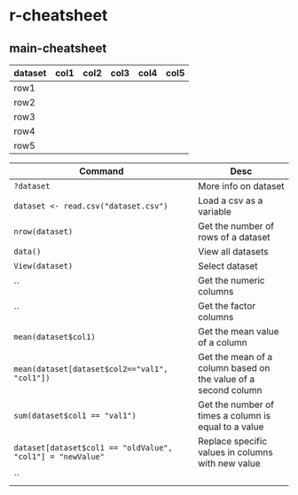 # r-cheatsheet
## main-cheatsheet

|dataset|col1|col2|col3|col4|col5|
|-|-|-|-|-|-|
|row1|||||||
|row2|||||||
|row3|||||||
|row4|||||||
|row5|||||||

| Command         | Desc                 |
| --------------- | -------------------- |
| `?dataset`      | More info on dataset |
| `dataset <- read.csv("dataset.csv")` | Load a csv as a variable |
| `nrow(dataset)` | Get the number of rows of a dataset|
| `data()`        | View all datasets   |
| `View(dataset)` | Select dataset      |
| `` | Get the numeric columns |
| `` | Get the factor columns |
| `mean(dataset$col1)` | Get the mean value of a column|
| `mean(dataset[dataset$col2=="val1", "col1"])` | Get the mean of a column based on the value of a second column |
| `sum(dataset$col1 == "val1")` | Get the number of times a column is equal to a value |
| `dataset[dataset$col1 == "oldValue", "col1"] = "newValue"` | Replace specific values in columns with new value |
| `` | |


